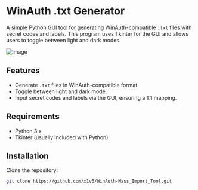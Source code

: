 # WinAuth .txt Generator

A simple Python GUI tool for generating WinAuth-compatible `.txt` files with secret codes and labels. This program uses Tkinter for the GUI and allows users to toggle between light and dark modes.

![image](https://github.com/user-attachments/assets/0d26d523-7ef2-4835-ab0c-e4d7a49dce21)


## Features
- Generate `.txt` files in WinAuth-compatible format.
- Toggle between light and dark mode.
- Input secret codes and labels via the GUI, ensuring a 1:1 mapping.
  
## Requirements
- Python 3.x
- Tkinter (usually included with Python)

## Installation
Clone the repository:
```bash
git clone https://github.com/x1v6/WinAuth-Mass_Import_Tool.git
